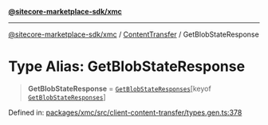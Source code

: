 [**@sitecore-marketplace-sdk/xmc**](../../../../README.md)

***

[@sitecore-marketplace-sdk/xmc](../../../../README.md) / [ContentTransfer](../README.md) / GetBlobStateResponse

# Type Alias: GetBlobStateResponse

> **GetBlobStateResponse** = [`GetBlobStateResponses`](GetBlobStateResponses.md)\[keyof [`GetBlobStateResponses`](GetBlobStateResponses.md)\]

Defined in: [packages/xmc/src/client-content-transfer/types.gen.ts:378](https://github.com/Sitecore/marketplace-sdk/blob/main/packages/xmc/src/client-content-transfer/types.gen.ts#L378)
